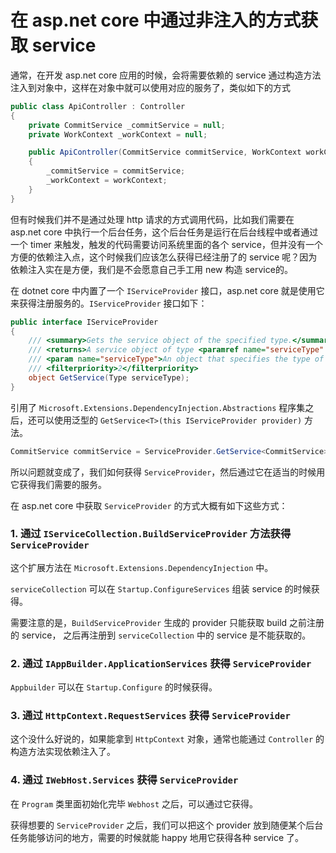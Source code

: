 # 在 asp.net core 中通过非注入的方式获取 service

通常，在开发 asp.net core 应用的时候，会将需要依赖的 service 通过构造方法注入到对象中，这样在对象中就可以使用对应的服务了，类似如下的方式
```csharp
public class ApiController : Controller
{
    private CommitService _commitService = null;
    private WorkContext _workContext = null;

    public ApiController(CommitService commitService, WorkContext workContext)
    {
        _commitService = commitService;
        _workContext = workContext;
    }
}
```
但有时候我们并不是通过处理 http 请求的方式调用代码，比如我们需要在 asp.net core 中执行一个后台任务，这个后台任务是运行在后台线程中或者通过一个 timer 来触发，触发的代码需要访问系统里面的各个 service，但并没有一个方便的依赖注入点，这个时候我们应该怎么获得已经注册了的 service 呢？因为依赖注入实在是方便，我们是不会愿意自己手工用 new 构造 service的。

在 dotnet core 中内置了一个 `IServiceProvider` 接口，asp.net core 就是使用它来获得注册服务的。`IServiceProvider` 接口如下：
```csharp
public interface IServiceProvider
{
    /// <summary>Gets the service object of the specified type.</summary>
    /// <returns>A service object of type <paramref name="serviceType" />.-or- null if there is no service object of type <paramref name="serviceType" />.</returns>
    /// <param name="serviceType">An object that specifies the type of service object to get. </param>
    /// <filterpriority>2</filterpriority>
    object GetService(Type serviceType);
}
```
引用了 `Microsoft.Extensions.DependencyInjection.Abstractions` 程序集之后，还可以使用泛型的 `GetService<T>(this IServiceProvider provider)` 方法。

```csharp
CommitService commitService = ServiceProvider.GetService<CommitService>();
```

所以问题就变成了，我们如何获得 `ServiceProvider`，然后通过它在适当的时候用它获得我们需要的服务。   


在 asp.net core 中获取 `ServiceProvider` 的方式大概有如下这些方式：

### 1. 通过 `IServiceCollection.BuildServiceProvider` 方法获得 `ServiceProvider`

这个扩展方法在 `Microsoft.Extensions.DependencyInjection` 中。  

`serviceCollection` 可以在 `Startup.ConfigureServices` 组装 service 的时候获得。  

需要注意的是，`BuildServiceProvider` 生成的 provider 只能获取 build 之前注册的 service， 之后再注册到 `serviceCollection` 中的 service 是不能获取的。

### 2. 通过 `IAppBuilder.ApplicationServices` 获得 `ServiceProvider`

`Appbuilder` 可以在 `Startup.Configure` 的时候获得。

### 3. 通过 `HttpContext.RequestServices` 获得 `ServiceProvider`

这个没什么好说的，如果能拿到 `HttpContext` 对象，通常也能通过 `Controller` 的构造方法实现依赖注入了。

### 4. 通过 `IWebHost.Services` 获得 `ServiceProvider`

在 `Program` 类里面初始化完毕 `Webhost` 之后，可以通过它获得。
  
  
  
获得想要的 `ServiceProvider` 之后，我们可以把这个 provider 放到随便某个后台任务能够访问的地方，需要的时候就能 happy 地用它获得各种 service 了。

